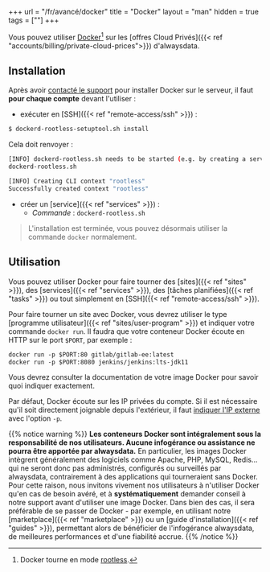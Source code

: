 +++
url = "/fr/avancé/docker"
title = "Docker"
layout = "man"
hidden = true
tags = [""]
+++

Vous pouvez utiliser [Docker](https://www.docker.com/)[^1] sur les [offres Cloud Privés]({{< ref "accounts/billing/private-cloud-prices">}}) d'alwaysdata.

## Installation

Après avoir [contacté le support](https://admin.alwaysdata.com/support/add) pour installer Docker sur le serveur, il faut **pour chaque compte** devant l'utiliser :

- exécuter en [SSH]({{< ref "remote-access/ssh" >}}) :

```sh
$ dockerd-rootless-setuptool.sh install
```

Cela doit renvoyer :

```sh
[INFO] dockerd-rootless.sh needs to be started (e.g. by creating a service):
dockerd-rootless.sh 

[INFO] Creating CLI context "rootless"
Successfully created context "rootless"
```

- créer un [service]({{< ref "services" >}}) :
    - *Commande* : `dockerd-rootless.sh`
    
> L'installation est terminée, vous pouvez désormais utiliser la commande `docker` normalement.

## Utilisation

Vous pouvez utiliser Docker pour faire tourner des [sites]({{< ref "sites" >}}), des [services]({{< ref "services" >}}), des [tâches planifiées]({{< ref "tasks" >}}) ou tout simplement en [SSH]({{< ref "remote-access/ssh" >}}).

Pour faire tourner un site avec Docker, vous devrez utiliser le type [programme utilisateur]({{< ref "sites/user-program" >}}) et indiquer votre commande `docker run`. Il faudra que votre conteneur Docker écoute en HTTP sur le port `$PORT`, par exemple :

```txt
docker run -p $PORT:80 gitlab/gitlab-ee:latest
docker run -p $PORT:8080 jenkins/jenkins:lts-jdk11
```

Vous devrez consulter la documentation de votre image Docker pour savoir quoi indiquer exactement.

Par défaut, Docker écoute sur les IP privées du compte. Si il est nécessaire qu'il soit directement joignable depuis l'extérieur, il faut [indiquer l'IP externe](https://docs.docker.com/engine/reference/run/#expose-incoming-ports) avec l'option `-p`.


{{% notice warning %}}
**Les conteneurs Docker sont intégralement sous la responsabilité de nos utilisateurs. Aucune infogérance ou assistance ne pourra être apportée par alwaysdata.** En particulier, les images Docker intègrent généralement des logiciels comme Apache, PHP, MySQL, Redis... qui ne seront donc pas administrés, configurés ou surveillés par alwaysdata, contrairement à des applications qui tourneraient sans Docker. Pour cette raison, nous invitons vivement nos utilisateurs à n'utiliser Docker qu'en cas de besoin avéré, et à **systématiquement** demander conseil à notre support avant d'utiliser une image Docker. Dans bien des cas, il sera préférable de se passer de Docker - par exemple, en utilisant notre [marketplace]({{< ref "marketplace" >}}) ou un [guide d'installation]({{< ref "guides" >}}), permettant alors de bénéficier de l'infogérance alwaysdata, de meilleures performances et d'une fiabilité accrue.
{{% /notice %}}

[^1]: Docker tourne en mode [rootless](https://docs.docker.com/engine/security/rootless/).
